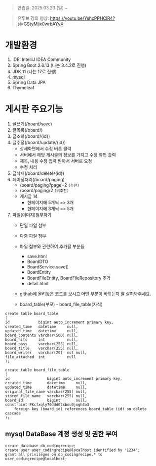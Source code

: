 > 연습일:  2025.03.23 (일) ~ 

> 유투브 강의 영상: https://youtu.be/YshcPPHClR4?si=GStyMljx0wrbAYyX

# 개발환경
1. IDE: IntelliJ IDEA Community
2. Spring Boot 2.6.13 (나는 3.4.2로 진행)
3. JDK 11 (나는 17로 진행)
4. mysql
5. Spring Data JPA
6. Thymeleaf

# 게시판 주요기능
1. 글쓰기(/board/save)
2. 글목록(/board/)
3. 글조회(/board/{id})
4. 글수정(/board/update/{id})
    - 상세화면에서 수정 버튼 클릭
    - 서버에서 해당 게시글의 정보를 가지고 수정 화면 출력
    - 제목, 내용 수정 입력 받아서 서버로 요청
    - 수정 처리
5. 글삭제(/board/delete/{id})
6. 페이징처리(/board/paging)
    - /board/paging?page=2 `(추천)`
    - /board/paging/2 `(비추천)`
    - 게시글 14
        - 한페이지에 5개씩 => 3개
        - 한페이지에 3개씩 => 5개
7. 파일(이미지)첨부하기
    - 단일 파일 첨부
    - 다중 파일 첨부
    - 파일 첨부와 관련하여 추가될 부분들
        - save.html
        - BoardDTO
        - BoardService.save()
        - BoardEntity
        - BoardFileEntity, BoardFileRepository 추가
        - detail.html
    - github에 올려놓은 코드를 보시고 어떤 부분이 바뀌는지 잘 살펴봐주세요.

    - board_table(부모) - board_file_table(자식)

```
create table board_table
(
id             bigint auto_increment primary key,
created_time   datetime     null,
updated_time   datetime     null,
board_contents varchar(500) null,
board_hits     int          null,
board_pass     varchar(255) null,
board_title    varchar(255) null,
board_writer   varchar(20)  not null,
file_attached  int          null
);

create table board_file_table
(
id                 bigint auto_increment primary key,
created_time       datetime     null,
updated_time       datetime     null,
original_file_name varchar(255) null,
stored_file_name   varchar(255) null,
board_id           bigint       null,
constraint FKcfxqly70ddd02xbou0jxgh4o3
    foreign key (board_id) references board_table (id) on delete cascade
);
```

## mysql DataBase 계정 생성 및 권한 부여
```
create database db_codingrecipe;
create user user_codingrecipe@localhost identified by '1234';
grant all privileges on db_codingrecipe.* to user_codingrecipe@localhost;
```